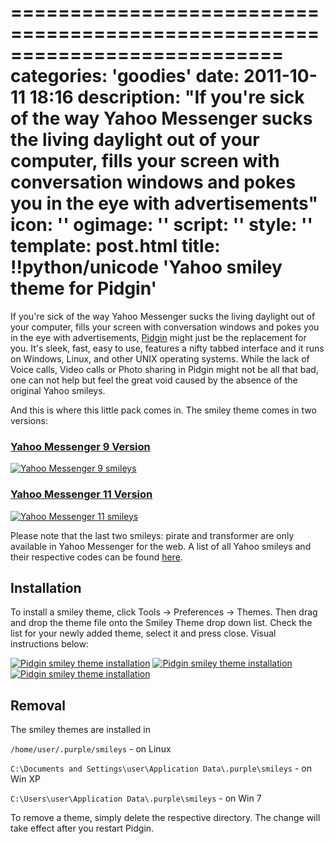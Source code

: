 ===========================================================================
categories: 'goodies'
date: 2011-10-11 18:16
description: "If you're sick of the way Yahoo Messenger sucks the living daylight out of your computer, fills your screen with conversation windows and pokes you in the eye with advertisements"
icon: ''
ogimage: ''
script: ''
style: ''
template: post.html
title: !!python/unicode 'Yahoo smiley theme for Pidgin'
===========================================================================

If you're sick of the way Yahoo Messenger sucks the living daylight out of your computer, fills your screen with conversation windows and pokes you in the eye with advertisements, [Pidgin](http://www.pidgin.im/) might just be the replacement for you. It's sleek, fast, easy to use, features a nifty tabbed interface and it runs on Windows, Linux, and other UNIX operating systems. While the lack of Voice calls, Video calls or Photo sharing in Pidgin might not be all that bad, one can not help but feel the great void caused by the absence of the original Yahoo smileys.

And this is where this little pack comes in. The smiley theme comes in two versions:

### [Yahoo Messenger 9 Version](Yahoo%20Messenger%209%20Smileys.tar.gz) ###

<a href="Yahoo%20Messenger%209%20Smileys.tar.gz"><img class="img-full" src="Yahoo%20Messenger%209%20Smileys.png" alt="Yahoo Messenger 9 smileys"></a>

### [Yahoo Messenger 11 Version](Yahoo%20Messenger%2011%20Smileys.tar.gz) ###

<a href="Yahoo%20Messenger%2011%20Smileys.tar.gz"><img class="img-full" src="Yahoo%20Messenger%2011%20Smileys.png" alt="Yahoo Messenger 11 smileys"></a>

Please note that the last two smileys: pirate and transformer are only available in Yahoo Messenger for the web. A list of all Yahoo smileys and their respective codes can be found [here](https://messenger.yahoo.com/features/emoticons/).



## Installation ##

To install a smiley theme, click Tools -> Preferences -> Themes. Then drag and drop the theme file onto the Smiley Theme drop down list. Check the list for your newly added theme, select it and press close. Visual instructions below:

<div class="img-container">
  <a href="install-01.png"><img src="install-01.png" alt="Pidgin smiley theme installation"></a>
  <a href="install-02.png"><img src="install-02.png" alt="Pidgin smiley theme installation"></a>
  <a href="install-03.png"><img src="install-03.png" alt="Pidgin smiley theme installation"></a>
</div>



## Removal ##

The smiley themes are installed in

`/home/user/.purple/smileys` - on Linux

`C:\Documents and Settings\user\Application Data\.purple\smileys` - on Win XP

`C:\Users\user\Application Data\.purple\smileys` - on Win 7

To remove a theme, simply delete the respective directory. The change will take effect after you restart Pidgin.
